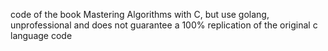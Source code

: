 code of the book Mastering Algorithms with C, but use golang, unprofessional and does not guarantee a 100% replication of the original c language code
